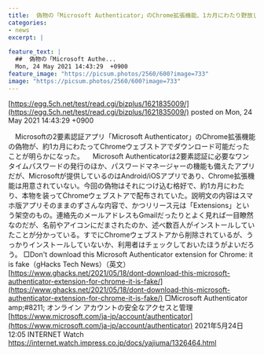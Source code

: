 ```yaml
---
title:  偽物の「Microsoft Authenticator」のChrome拡張機能、1カ月にわたり野放しだったと判明  
categories:
- news
excerpt: |
  
feature_text: |
  ##  偽物の「Microsoft Authe...
  Mon, 24 May 2021 14:43:29  +0900
feature_image: "https://picsum.photos/2560/600?image=733"
image: "https://picsum.photos/2560/600?image=733"
---
```


[https://egg.5ch.net/test/read.cgi/bizplus/1621835009/](https://egg.5ch.net/test/read.cgi/bizplus/1621835009/)
posted on Mon, 24 May 2021 14:43:29  +0900

<!--more-->

　Microsoftの2要素認証アプリ「Microsoft Authenticator」のChrome拡張機能の偽物が、約1カ月にわたってChromeウェブストアでダウンロード可能だったことが明らかになった。 　Microsoft Authenticatorは2要素認証に必要なワンタイムパスワードの発行のほか、パスワードマネージャーの機能も備えたアプリだが、Microsoftが提供しているのはAndroid/iOSアプリであり、Chrome拡張機能は用意されていない。今回の偽物はそれにつけ込む格好で、約1カ月にわたり、本物を装ってChromeウェブストアで配布されていた。説明文の内容はスマホ版アプリそのままのずさんな内容で、かつリリース元は「Extensions」という架空のもの。連絡先のメールアドレスもGmailだったりとよく見れば一目瞭然なのだが、名前やアイコンにだまされたのか、述べ数百人がインストールしていたことが分かっている。すでにChromeウェブストアから削除されているが、うっかりインストールしていないか、利用者はチェックしておいたほうがよいだろう。 □Don't download this Microsoft Authenticator extension for Chrome: it is fake（gHacks Tech News）（英文） [https://www.ghacks.net/2021/05/18/dont-download-this-microsoft-authenticator-extension-for-chrome-it-is-fake/](https://www.ghacks.net/2021/05/18/dont-download-this-microsoft-authenticator-extension-for-chrome-it-is-fake/) □Microsoft Authenticator amp;#8211; オンライン アカウントの安全なアクセスと管理 [https://www.microsoft.com/ja-jp/account/authenticator](https://www.microsoft.com/ja-jp/account/authenticator) 2021年5月24日 12:05 INTERNET Watch https://internet.watch.impress.co.jp/docs/yajiuma/1326464.html
